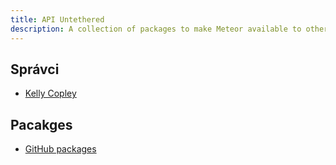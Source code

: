 ```yaml
---
title: API Untethered
description: A collection of packages to make Meteor available to other environments.
---
```


## Správci
* [Kelly Copley](https://github.com/sponsors/copleykj/)

## Pacakges
- [GitHub packages](https://github.com/Meteor-Community-Packages/meteor-api-untethered)